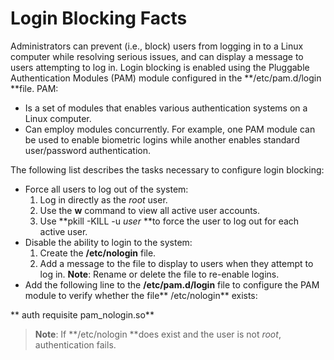 # Login Blocking Facts

Administrators can prevent (i.e., block) users from logging in to a Linux
computer while resolving serious issues, and can display a message to users
attempting to log in. Login blocking is enabled using the Pluggable
Authentication Modules (PAM) module configured in the **/etc/pam.d/login
**file. PAM:

  * Is a set of modules that enables various authentication systems on a Linux computer. 
  * Can employ modules concurrently. For example, one PAM module can be used to enable biometric logins while another enables standard user/password authentication. 

The following list describes the tasks necessary to configure login blocking:

  * Force all users to log out of the system:
    1. Log in directly as the _root_ user.
    2. Use the **w** command to view all active user accounts.
    3. Use **pkill -KILL -u _user_ **to force the user to log out for each active user.
  * Disable the ability to login to the system:
    1. Create the **/etc/nologin** file.
    2. Add a message to the file to display to users when they attempt to log in.
**Note**: Rename or delete the file to re-enable logins.
  * Add the following line to the **/etc/pam.d/login** file to configure the PAM module to verify whether the file** /etc/nologin** exists:  
  
**        auth requisite pam_nologin.so**

> **Note**: If **/etc/nologin **does exist and the user is not _root_,
authentication fails.

